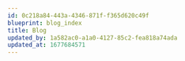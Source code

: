 ```yaml
---
id: 0c218a84-443a-4346-871f-f365d620c49f
blueprint: blog_index
title: Blog
updated_by: 1a582ac0-a1a0-4127-85c2-fea818a74ada
updated_at: 1677684571
---
```


